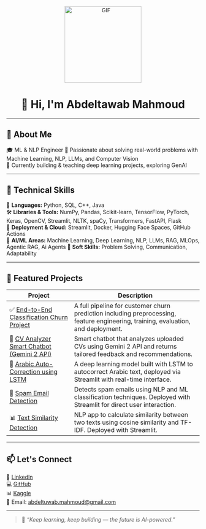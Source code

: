 <p align="center">
  <img src="https://media0.giphy.com/media/v1.Y2lkPTc5MGI3NjExeTNncmdwMDJjY2MydzQ5YnVoNTZseWlzemYxMDBoNDFzNnZreWY3YyZlcD12MV9pbnRlcm5hbF9naWZfYnlfaWQmY3Q9Zw/qgQUggAC3Pfv687qPC/giphy.gif" width="200" alt="GIF" />
</p>

<h1 align="center">👋 Hi, I'm Abdeltawab Mahmoud</h1>

---

## 🧠 About Me

🎓 ML & NLP Engineer 
💬 Passionate about solving real-world problems with Machine Learning, NLP, LLMs, and Computer Vision  
🚀 Currently building & teaching deep learning projects, exploring GenAI

---

## 🔧 Technical Skills

🧠 **Languages:** Python, SQL, C++, Java  
🛠️ **Libraries & Tools:** NumPy, Pandas, Scikit-learn, TensorFlow, PyTorch, Keras, OpenCV, Streamlit, NLTK, spaCy, Transformers, FastAPI, Flask  
🚀 **Deployment & Cloud:** Streamlit, Docker, Hugging Face Spaces, GitHub Actions  
🧬 **AI/ML Areas:** Machine Learning, Deep Learning, NLP, LLMs, RAG, MLOps, Agentic RAG, Ai Agents 
🤝 **Soft Skills:** Problem Solving, Communication, Adaptability

---

## 🚀 Featured Projects

| Project | Description |
|--------|-------------|
| ✅ [End-to-End Classification Churn Project](https://github.com/Abdomahmoud7/End-to-End-Classification-Churn-Project) | A full pipeline for customer churn prediction including preprocessing, feature engineering, training, evaluation, and deployment. |
| 🤖 [CV Analyzer Smart Chatbot (Gemini 2 API)](https://github.com/Abdomahmoud7/CV-Analyzer-Smart-Chatbot-Using-Gemini-2-API) | Smart chatbot that analyzes uploaded CVs using Gemini 2 API and returns tailored feedback and recommendations. |
| 📝 [Arabic Auto-Correction using LSTM](https://github.com/Abdomahmoud7/Auto-Correction-in-Arabic-Using-LSTM-Deployment) | A deep learning model built with LSTM to autocorrect Arabic text, deployed via Streamlit with real-time interface. |
| 📧 [Spam Email Detection](https://github.com/Abdomahmoud7/Spam-email-detection-deployment) | Detects spam emails using NLP and ML classification techniques. Deployed with Streamlit for direct user interaction. |
| 📊 [Text Similarity Detection](https://github.com/Abdomahmoud7/Text-similarity-Deployment-using-Streamlit) | NLP app to calculate similarity between two texts using cosine similarity and TF-IDF. Deployed with Streamlit. |

---

## 📫 Let's Connect

🔗 [LinkedIn](https://www.linkedin.com/in/abdeltawab-mahmoud-ali-b6036b374/)  
💻 [GitHub](https://github.com/Abdomahmoud7)  
📊 [Kaggle](https://www.kaggle.com/abdeltawabmahmoud)  
📧 Email: abdeltuwab.mahmoud@gmail.com

---

> 💬 _“Keep learning, keep building — the future is AI-powered.”_
